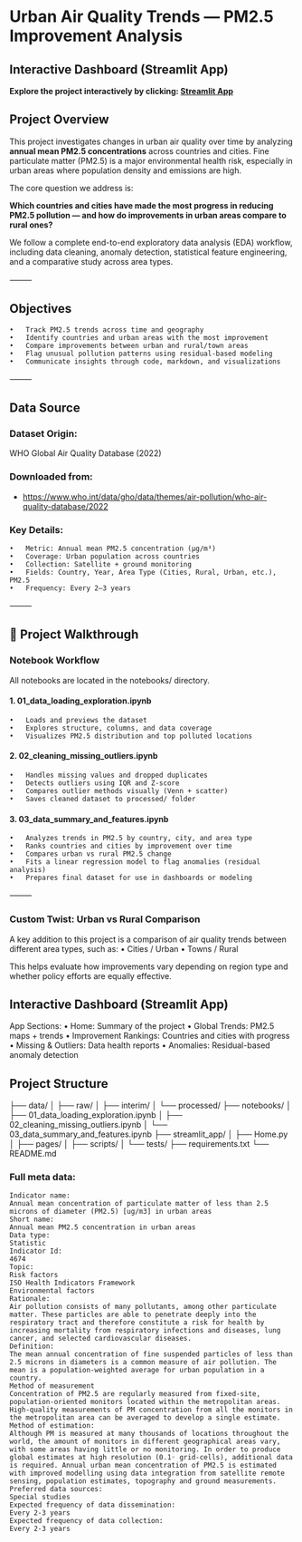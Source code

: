 # Urban Air Quality Trends — PM2.5 Improvement Analysis

## Interactive Dashboard (Streamlit App)

**Explore the project interactively by clicking: [Streamlit App](./streamlit_app/Home.py)**


## **Project Overview**

This project investigates changes in urban air quality over time by analyzing **annual mean PM2.5 concentrations** across countries and cities. Fine particulate matter (PM2.5) is a major environmental health risk, especially in urban areas where population density and emissions are high.

The core question we address is:

**Which countries and cities have made the most progress in reducing PM2.5 pollution — and how do improvements in urban areas compare to rural ones?**

We follow a complete end-to-end exploratory data analysis (EDA) workflow, including data cleaning, anomaly detection, statistical feature engineering, and a comparative study across area types.

⸻

## Objectives
	•	Track PM2.5 trends across time and geography
	•	Identify countries and urban areas with the most improvement
	•	Compare improvements between urban and rural/town areas
	•	Flag unusual pollution patterns using residual-based modeling
	•	Communicate insights through code, markdown, and visualizations

⸻

## Data Source

### Dataset Origin:
WHO Global Air Quality Database (2022)
### **Downloaded from:** 
   * https://www.who.int/data/gho/data/themes/air-pollution/who-air-quality-database/2022

### Key Details:
	•	Metric: Annual mean PM2.5 concentration (µg/m³)
	•	Coverage: Urban population across countries
	•	Collection: Satellite + ground monitoring
	•	Fields: Country, Year, Area Type (Cities, Rural, Urban, etc.), PM2.5
	•	Frequency: Every 2–3 years

⸻
## 🔬 Project Walkthrough


### Notebook Workflow

All notebooks are located in the notebooks/ directory.

#### 1. 01_data_loading_exploration.ipynb
	•	Loads and previews the dataset
	•	Explores structure, columns, and data coverage
	•	Visualizes PM2.5 distribution and top polluted locations

#### 2. 02_cleaning_missing_outliers.ipynb
	•	Handles missing values and dropped duplicates
	•	Detects outliers using IQR and Z-score
	•	Compares outlier methods visually (Venn + scatter)
	•	Saves cleaned dataset to processed/ folder

#### 3. 03_data_summary_and_features.ipynb
	•	Analyzes trends in PM2.5 by country, city, and area type
	•	Ranks countries and cities by improvement over time
	•	Compares urban vs rural PM2.5 change
	•	Fits a linear regression model to flag anomalies (residual analysis)
	•	Prepares final dataset for use in dashboards or modeling

⸻

### Custom Twist: Urban vs Rural Comparison

A key addition to this project is a comparison of air quality trends between different area types, such as:
	•	Cities / Urban 
	•	Towns / Rural 

This helps evaluate how improvements vary depending on region type and whether policy efforts are equally effective.
## Interactive Dashboard (Streamlit App)

App Sections:
	•	Home: Summary of the project
	•	Global Trends: PM2.5 maps + trends
	•	Improvement Rankings: Countries and cities with progress
	•	Missing & Outliers: Data health reports
	•	Anomalies: Residual-based anomaly detection

## Project Structure

├── data/
│   ├── raw/
│   ├── interim/
│   └── processed/
├── notebooks/
│   ├── 01_data_loading_exploration.ipynb
│   ├── 02_cleaning_missing_outliers.ipynb
│   └── 03_data_summary_and_features.ipynb
├── streamlit_app/
│   ├── Home.py
│   ├── pages/
│   ├── scripts/
│   └── tests/
├── requirements.txt
└── README.md



### Full meta data:
```
Indicator name:
Annual mean concentration of particulate matter of less than 2.5 microns of diameter (PM2.5) [ug/m3] in urban areas
Short name:
Annual mean PM2.5 concentration in urban areas
Data type:
Statistic
Indicator Id:
4674
Topic:
Risk factors
ISO Health Indicators Framework
Environmental factors
Rationale:
Air pollution consists of many pollutants, among other particulate matter. These particles are able to penetrate deeply into the respiratory tract and therefore constitute a risk for health by increasing mortality from respiratory infections and diseases, lung cancer, and selected cardiovascular diseases.
Definition:
The mean annual concentration of fine suspended particles of less than 2.5 microns in diameters is a common measure of air pollution. The mean is a population-weighted average for urban population in a country.
Method of measurement
Concentration of PM2.5 are regularly measured from fixed-site,  population-oriented monitors located within the metropolitan areas. High-quality measurements of PM concentration from all the monitors in the metropolitan area can be averaged to develop a single estimate.  
Method of estimation:
Although PM is measured at many thousands of locations throughout the world, the amount of monitors in different geographical areas vary, with some areas having little or no monitoring. In order to produce global estimates at high resolution (0.1◦ grid‐cells), additional data is required. Annual urban mean concentration of PM2.5 is estimated with improved modelling using data integration from satellite remote sensing, population estimates, topography and ground measurements.
Preferred data sources:
Special studies
Expected frequency of data dissemination:
Every 2-3 years
Expected frequency of data collection:
Every 2-3 years
```